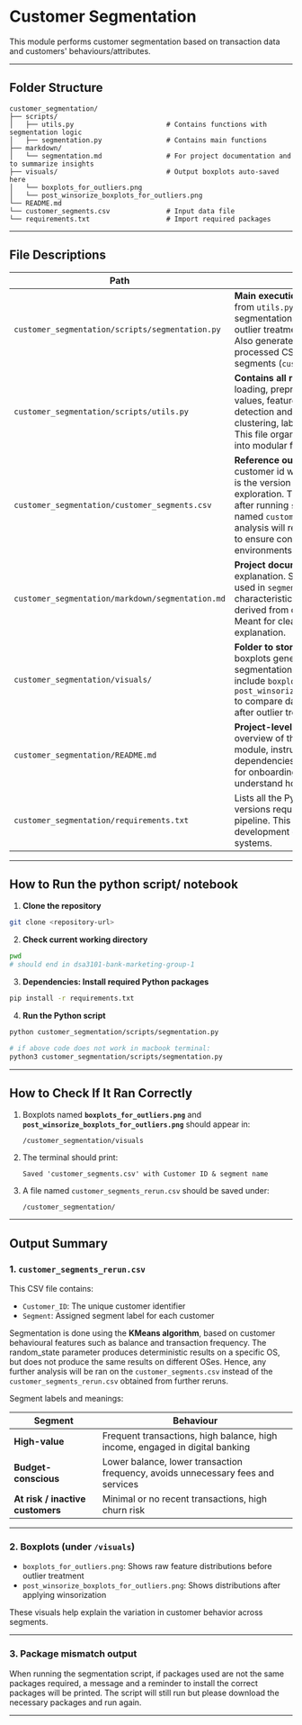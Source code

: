 # Customer Segmentation

This module performs customer segmentation based on transaction data and customers' behaviours/attributes.

---

## Folder Structure

```
customer_segmentation/
├── scripts/
│   ├── utils.py                       # Contains functions with segmentation logic
│   ├── segmentation.py                # Contains main functions
├── markdown/
│   └── segmentation.md                # For project documentation and to summarize insights
├── visuals/                           # Output boxplots auto-saved here
│   └── boxplots_for_outliers.png
│   └── post_winsorize_boxplots_for_outliers.png
└── README.md
└── customer_segments.csv              # Input data file
└── requirements.txt                   # Import required packages
```

---

## File Descriptions

| Path | Description |
|------|-------------|
| `customer_segmentation/scripts/segmentation.py` | **Main execution script.** Calls the functions from `utils.py` to perform customer segmentation, handle missing values, outlier treatment, clustering, and labeling. Also generates boxplots and outputs a processed CSV file with customer segments (`customer_segments_rerun.csv`). |
| `customer_segmentation/scripts/utils.py` | **Contains all reusable functions** for data loading, preprocessing, handling missing values, feature engineering, outlier detection and treatment, scaling, clustering, labeling, and saving outputs. This file organizes the segmentation logic into modular functions. |
| `customer_segmentation/customer_segments.csv` | **Reference output data file** containing  customer id with their segmentation. This is the version used for analysis and exploration. The output CSV file generated after running `segmentation.py` will be named `customer_segments_rerun.csv`, but analysis will refer to `customer_segments.csv` to ensure consistency across different environments. |
| `customer_segmentation/markdown/segmentation.md` | **Project documentation** and business logic explanation. Summarizes the methodology used in `segmentation.py`, key data characteristics, assumptions, and insights derived from customer segmentation. Meant for clean and structured explanation. |
| `customer_segmentation/visuals/` | **Folder to store visual outputs** such as boxplots generated during the segmentation process. Example files include `boxplots_for_outliers.png` and `post_winsorize_boxplots_for_outliers.png` to compare data distributions before and after outlier treatment. |
| `customer_segmentation/README.md` | **Project-level documentation.** Provides an overview of the customer segmentation module, instructions to run the scripts, dependencies, and folder structure. Meant for onboarding or for others to quickly understand how to use the module. |
| `customer_segmentation/requirements.txt` | Lists all the Python packages and their versions required to run the segmentation pipeline. This ensures a consistent development environment across different systems. |

---

##  How to Run the python script/ notebook

1. **Clone the repository**
```bash
git clone <repository-url>
```

2. **Check current working directory**
```bash
pwd
# should end in dsa3101-bank-marketing-group-1
```

3. **Dependencies: Install required Python packages**
```bash
pip install -r requirements.txt
```

4. **Run the Python script**
```bash
python customer_segmentation/scripts/segmentation.py
```
```bash
# if above code does not work in macbook terminal:
python3 customer_segmentation/scripts/segmentation.py
```

---

## How to Check If It Ran Correctly

1. Boxplots named **`boxplots_for_outliers.png`** and **`post_winsorize_boxplots_for_outliers.png`** should appear in:
   ```
   /customer_segmentation/visuals
   ```

2. The terminal should print:
   ```
   Saved 'customer_segments.csv' with Customer ID & segment name
   ```

3. A file named `customer_segments_rerun.csv` should be saved under:
   ```
   /customer_segmentation/
   ```

---

## Output Summary

### 1. `customer_segments_rerun.csv`

This CSV file contains:
- `Customer_ID`: The unique customer identifier
- `Segment`: Assigned segment label for each customer

Segmentation is done using the **KMeans algorithm**, based on customer behavioural features such as balance and transaction frequency.
The random_state parameter produces deterministic results on a specific OS, but does not produce the same results on different OSes. Hence, any further analysis will be ran on the `customer_segments.csv` instead of the `customer_segments_rerun.csv` obtained from further reruns. 

Segment labels and meanings:

| Segment | Behaviour |
|---------|-----------|
| **High-value** | Frequent transactions, high balance, high income, engaged in digital banking |
| **Budget-conscious** | Lower balance, lower transaction frequency, avoids unnecessary fees and services |
| **At risk / inactive customers** | Minimal or no recent transactions, high churn risk |

---

### 2. Boxplots (under `/visuals`)

- `boxplots_for_outliers.png`: Shows raw feature distributions before outlier treatment
- `post_winsorize_boxplots_for_outliers.png`: Shows distributions after applying winsorization

These visuals help explain the variation in customer behavior across segments.

---

### 3. Package mismatch output

When running the segmentation script, if packages used are not the same packages required, a message and a reminder to install the correct packages will be printed. The script will still run but please download the necessary packages and run again.

---

